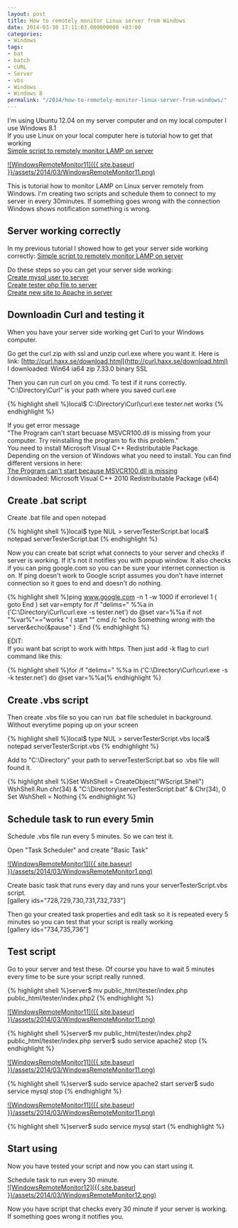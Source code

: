 ```yaml
---
layout: post
title: How to remotely monitor Linux server from Windows
date: 2014-03-30 17:11:03.000000000 +03:00
categories:
- Windows
tags:
- bat
- batch
- cURL
- Server
- vbs
- Windows
- Windows 8
permalink: "/2014/how-to-remotely-monitor-linux-server-from-windows/"
---
```

I'm using Ubuntu 12.04 on my server computer and on my local computer I use Windows 8.1  
If you use Linux on your local computer here is tutorial how to get that working  
[Simple script to remotely monitor LAMP on server](http://soivi.net/2014/simple-script-to-remotely-monitor-lamp-on-server/)

[![WindowsRemoteMonitor11]({{ site.baseurl }}/assets/2014/03/WindowsRemoteMonitor11.png)](http://soivi.net/wp-content/uploads/2014/03/WindowsRemoteMonitor11.png)

This is tutorial how to monitor LAMP on Linux server remotely from Windows. I'm creating two scripts and schedule them to connect to my server in every 30minutes. If something goes wrong with the connection Windows shows notification something is wrong.

## Server working correctly

In my previous tutorial I showed how to get your server side working correctly: [Simple script to remotely monitor LAMP on server](http://soivi.net/2014/simple-script-to-remotely-monitor-lamp-on-server/#mysqlonserver)

Do these steps so you can get your server side working:  
[Create mysql user to server](http://soivi.net/2014/simple-script-to-remotely-monitor-lamp-on-server/#mysqlonserver)  
[Create tester php file to server](http://soivi.net/2014/simple-script-to-remotely-monitor-lamp-on-server/#phponserver)  
[Create new site to Apache in server](http://soivi.net/2014/simple-script-to-remotely-monitor-lamp-on-server/#apacheonserver)

## Downloadin Curl and testing it

When you have your server side working get Curl to your Windows computer.

Go get the curl.zip with ssl and unzip curl.exe where you want it. Here is link: [http://curl.haxx.se/download.html](http://curl.haxx.se/download.html)  
I downloaded: Win64 ia64 zip 7.33.0 binary SSL

Then you can run curl on you cmd. To test if it runs correctly.  
"C:\Directory\Curl\" is your path where you saved curl.exe

{% highlight shell %}local$ C:\Directory\Curl\curl.exe tester.net
works
{% endhighlight %}

If you get error message  
"The Program can't start becuase MSVCR100.dll is missing from your computer. Try reinstalling the program to fix this problem."  
You need to install Microsoft Visual C++ Redistributable Package. Depending on the version of Windows what you need to install. You can find different versions in here:  
[The Program can't start because MSVCR100.dll is missing](http://answers.microsoft.com/en-us/windows/forum/windows_7-windows_programs/trying-to-open-computer-management-the-program/5c9d301a-2191-4edb-916e-5e4958558090)  
I downloaded: Microsoft Visual C++ 2010 Redistributable Package (x64)

## Create .bat script

Create .bat file and open notepad

{% highlight shell %}local$ type NUL > serverTesterScript.bat
local$ notepad serverTesterScript.bat
{% endhighlight %}

Now you can create bat script what connects to your server and checks if server is working. If it's not it notifies you with popup window. It also checks if you can ping google.com so you can be sure your internet connection is on. If ping doesn't work to Google script assumes you don't have internet connection so it goes to end and doesn't do nothing.

{% highlight shell %}ping www.google.com -n 1 -w 1000
if errorlevel 1 (
	goto End
)
set var=empty
for /f "delims=" %%a in ('C:\Directory\Curl\curl.exe -s tester.net') do @set var=%%a
if not "%var%"=="works " (
		start "" cmd /c "echo Something wrong with the server&echo(&pause"
)
:End
{% endhighlight %}

EDIT:  
If you want bat script to work with https. Then just add -k flag to curl command like this:

{% highlight shell %}for /f "delims=" %%a in ('C:\Directory\Curl\curl.exe -s -k tester.net') do @set var=%%a{% endhighlight %}

## Create .vbs script

Then create .vbs file so you can run .bat file schedulet in background. Without everytime poping up on your screen

{% highlight shell %}local$ type NUL > serverTesterScript.vbs
local$ notepad serverTesterScript.vbs
{% endhighlight %}

Add to "C:\Directory\" your path to serverTesterScript.bat so .vbs file will found it.

{% highlight shell %}Set WshShell = CreateObject("WScript.Shell")
WshShell.Run chr(34) & "C:\Directory\serverTesterScript.bat" & Chr(34), 0
Set WshShell = Nothing
{% endhighlight %}

## Schedule task to run every 5min

Schedule .vbs file run every 5 minutes. So we can test it.

Open "Task Scheduler" and create "Basic Task"

[![WindowsRemoteMonitor1]({{ site.baseurl }}/assets/2014/03/WindowsRemoteMonitor1.png)](http://soivi.net/wp-content/uploads/2014/03/WindowsRemoteMonitor1.png)

Create basic task that runs every day and runs your serverTesterScript.vbs script.  
[gallery ids="728,729,730,731,732,733"]

Then go your created task properties and edit task so it is repeated every 5 minutes so you can test that your script is really working  
[gallery ids="734,735,736"]

## Test script

Go to your server and test these. Of course you have to wait 5 minutes every time to be sure your script really runned.

{% highlight shell %}server$ mv public_html/tester/index.php public_html/tester/index.php2
{% endhighlight %}

[![WindowsRemoteMonitor11]({{ site.baseurl }}/assets/2014/03/WindowsRemoteMonitor11.png)](http://soivi.net/wp-content/uploads/2014/03/WindowsRemoteMonitor11.png)

{% highlight shell %}server$ mv public_html/tester/index.php2 public_html/tester/index.php
server$ sudo service apache2 stop
{% endhighlight %}

[![WindowsRemoteMonitor11]({{ site.baseurl }}/assets/2014/03/WindowsRemoteMonitor11.png)](http://soivi.net/wp-content/uploads/2014/03/WindowsRemoteMonitor11.png)

{% highlight shell %}server$ sudo service apache2 start
server$ sudo service mysql stop
{% endhighlight %}

[![WindowsRemoteMonitor11]({{ site.baseurl }}/assets/2014/03/WindowsRemoteMonitor11.png)](http://soivi.net/wp-content/uploads/2014/03/WindowsRemoteMonitor11.png)

{% highlight shell %}server$ sudo service mysql start
{% endhighlight %}

## Start using

Now you have tested your script and now you can start using it.

Schedule task to run every 30 minute.  
[![WindowsRemoteMonitor12]({{ site.baseurl }}/assets/2014/03/WindowsRemoteMonitor12.png)](http://soivi.net/wp-content/uploads/2014/03/WindowsRemoteMonitor12.png)

Now you have script that checks every 30 minute if your server is working. If something goes wrong it notifies you.
